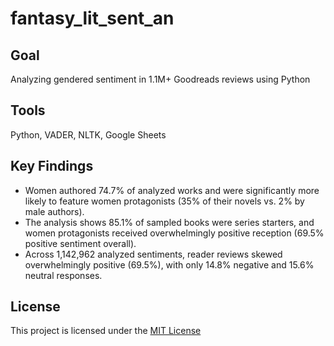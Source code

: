 # fantasy_lit_sent_an

## Goal
Analyzing gendered sentiment in 1.1M+ Goodreads reviews using Python 

## Tools
Python, VADER, NLTK, Google Sheets

## Key Findings
- Women authored 74.7% of analyzed works and were significantly more likely to feature women protagonists (35% of their novels vs. 2% by male authors). 
- The analysis shows 85.1% of sampled books were series starters, and women protagonists received overwhelmingly positive reception (69.5% positive sentiment overall). 
- Across 1,142,962 analyzed sentiments, reader reviews skewed overwhelmingly positive (69.5%), with only 14.8% negative and 15.6% neutral responses.

## License
This project is licensed under the [MIT License](LICENSE)
